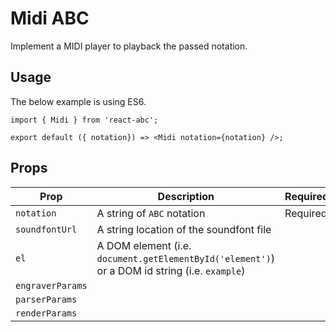 # Midi ABC

Implement a MIDI player to playback the passed notation.

## Usage

The below example is using ES6.
```
import { Midi } from 'react-abc';

export default ({ notation}) => <Midi notation={notation} />;
```

## Props

| Prop | Description | Required |
| --- | --- | --- |
| `notation` | A string of `ABC` notation | Required |
| `soundfontUrl` | A string location of the soundfont file | |
| `el` | A DOM element (i.e. `document.getElementById('element')`) or a DOM id string (i.e. `example`) | |
| `engraverParams` | | |
| `parserParams` | | |
| `renderParams` | | |
